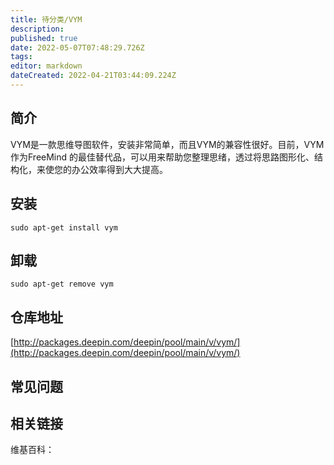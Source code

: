 ```yaml
---
title: 待分类/VYM
description: 
published: true
date: 2022-05-07T07:48:29.726Z
tags: 
editor: markdown
dateCreated: 2022-04-21T03:44:09.224Z
---
```


## 简介

VYM是一款思维导图软件，安装非常简单，而且VYM的兼容性很好。目前，VYM作为FreeMind 的最佳替代品，可以用来帮助您整理思绪，透过将思路图形化、结构化，来使您的办公效率得到大大提高。

## 安装

`sudo apt-get install vym`

## 卸载

`sudo apt-get remove vym`

## 仓库地址

[http://packages.deepin.com/deepin/pool/main/v/vym/](http://packages.deepin.com/deepin/pool/main/v/vym/)

## 常见问题

## 相关链接

维基百科：
